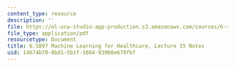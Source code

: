```yaml
---
content_type: resource
description: ''
file: https://ol-ocw-studio-app-production.s3.amazonaws.com/courses/6-s897-machine-learning-for-healthcare-spring-2019/14674b708bd15b1f166493960e670fbf_MIT6_S897S19_lec15note.pdf
file_type: application/pdf
resourcetype: Document
title: 6.S897 Machine Learning for Healthcare, Lecture 15 Notes
uid: 14674b70-8bd1-5b1f-1664-93960e670fbf
---
```

